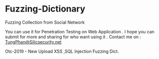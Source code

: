 # Fuzzing-Dictionary
Fuzzing Collection from Social Network

You can use it for Penetration Testing on Web Application . 
I hope you can submit for more and sharing for who want using it .
Contact me on : TungPhan@Silicsecurity.net


Otc-2019 - New Upload XSS ,SQL Injection Fuzzing Dict.
